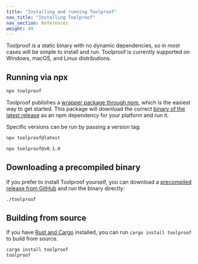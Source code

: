 ```yaml
---
title: "Installing and running Toolproof"
nav_title: "Installing Toolproof"
nav_section: References
weight: 49
---
```


Toolproof is a static binary with no dynamic dependencies, so in most cases will be simple to install and run. Toolproof is currently supported on Windows, macOS, and Linux distributions.

## Running via npx

```bash
npx toolproof
```

Toolproof publishes a [wrapper package through npm](https://www.npmjs.com/package/toolproof), which is the easiest way to get started. This package will download the correct [binary of the latest release](https://github.com/CloudCannon/toolproof/releases) as an npm dependency for your platform and run it.

Specific versions can be run by passing a version tag:

```bash
npx toolproof@latest

npx toolproof@v0.1.0
```

## Downloading a precompiled binary

If you prefer to install Toolproof yourself, you can download a [precompiled release from GitHub](https://github.com/CloudCannon/flatlake/releases) and run the binary directly:

```bash
./toolproof
```

## Building from source

If you have [Rust and Cargo](https://doc.rust-lang.org/cargo/getting-started/installation.html) installed, you can run `cargo install toolproof` to build from source.

```bash
cargo install toolproof
toolproof
```
